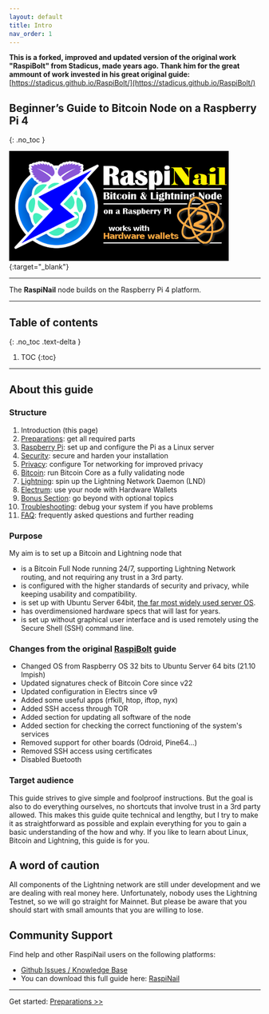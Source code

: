 ```yaml
---
layout: default
title: Intro
nav_order: 1
---
```

<!-- markdownlint-disable MD014 MD022 MD025 MD033 MD040 -->

**This is a forked, improved and updated version of the original work "RaspiBolt" from Stadicus, made years ago. Thank him for the great ammount of work invested in his great original guide:**
[https://stadicus.github.io/RaspiBolt/](https://stadicus.github.io/RaspiBolt/) 
<br/>


## Beginner’s Guide to ️Bitcoin Node on a Raspberry Pi 4
{: .no_toc }

![RaspiNail Logo](images/00_raspibolt_v2_banner_440.png){:target="_blank"}

---

The **RaspiNail** node builds on the Raspberry Pi 4 platform.  

---

## Table of contents
{: .no_toc .text-delta }

1. TOC
{:toc}

---

## About this guide

### Structure

1. Introduction (this page)
1. [Preparations](raspibolt_10_preparations.md): get all required parts
1. [Raspberry Pi](raspibolt_20_pi.md): set up and configure the Pi as a Linux server
1. [Security](raspibolt_21_security.md): secure and harden your installation
1. [Privacy](raspibolt_22_privacy.md): configure Tor networking for improved privacy
1. [Bitcoin](raspibolt_30_bitcoin.md): run Bitcoin Core as a fully validating node
1. [Lightning](raspibolt_40_lnd.md): spin up the Lightning Network Daemon (LND)
1. [Electrum](raspibolt_50_electrs.md): use your node with Hardware Wallets
1. [Bonus Section](raspibolt_60_bonus.md): go beyond with optional topics
1. [Troubleshooting](raspibolt_70_troubleshooting.md): debug your system if you have problems
1. [FAQ](raspibolt_faq.md): frequently asked questions and further reading

### Purpose

My aim is to set up a Bitcoin and Lightning node that

* is a Bitcoin Full Node running 24/7, supporting Lightning Network routing, and not requiring any trust in a 3rd party.
* is configured with the higher standards of security and privacy, while keeping usability and compatibility.
* is set up with Ubuntu Server 64bit, [the far most widely used server OS](https://w3techs.com/technologies/details/os-linux).
* has overdimensioned hardware specs that will last for years.
* is set up without graphical user interface and is used remotely using the Secure Shell (SSH) command line.

### Changes from the original [RaspiBolt](https://stadicus.github.io/RaspiBolt/) guide
* Changed OS from Raspberry OS 32 bits to Ubuntu Server 64 bits (21.10 Impish)
* Updated signatures check of Bitcoin Core since v22
* Updated configuration in Electrs since v9
* Added some useful apps (rfkill, htop, iftop, nyx)
* Added SSH access through TOR
* Added section for updating all software of the node
* Added section for checking the correct functioning of the system's services
* Removed support for other boards (Odroid, Pine64...)
* Removed SSH access using certificates
* Disabled Buetooth


### Target audience

This guide strives to give simple and foolproof instructions.
But the goal is also to do everything ourselves, no shortcuts that involve trust in a 3rd party allowed.
This makes this guide quite technical and lengthy, but I try to make it as straightforward as possible and explain everything for you to gain a basic understanding of the how and why. If you like to learn about Linux, Bitcoin and Lightning, this guide is for you.

## A word of caution
All components of the Lightning network are still under development and we are dealing with real money here.
Unfortunately, nobody uses the Lightning Testnet, so we will go straight for Mainnet.
But please be aware that you should start with small amounts that you are willing to lose.

## Community Support
Find help and other RaspiNail users on the following platforms:
* [Github Issues / Knowledge Base](https://github.com/regiregi22/RaspiNail/issues)<br/>
* You can download this full guide here: [RaspiNail](https://github.com/regiregi22/RaspiNail/) 

---

Get started: [Preparations >>](raspibolt_10_preparations.md)
